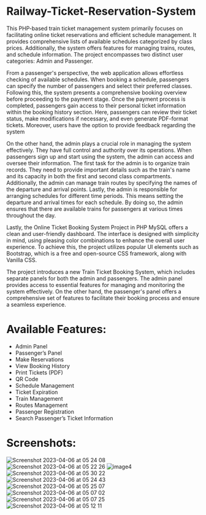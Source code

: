 # Railway-Ticket-Reservation-System
This PHP-based train ticket management system primarily focuses on facilitating online ticket reservations and efficient schedule management. It provides comprehensive lists of available schedules categorized by class prices. Additionally, the system offers features for managing trains, routes, and schedule information. The project encompasses two distinct user categories: Admin and Passenger.

From a passenger's perspective, the web application allows effortless checking of available schedules. When booking a schedule, passengers can specify the number of passengers and select their preferred classes. Following this, the system presents a comprehensive booking overview before proceeding to the payment stage. Once the payment process is completed, passengers gain access to their personal ticket information within the booking history section. Here, passengers can review their ticket status, make modifications if necessary, and even generate PDF-format tickets. Moreover, users have the option to provide feedback regarding the system

On the other hand, the admin plays a crucial role in managing the system effectively. They have full control and authority over its operations. When passengers sign up and start using the system, the admin can access and oversee their information.
The first task for the admin is to organize train records. They need to provide important details such as the train's name and its capacity in both the first and second class compartments. Additionally, the admin can manage train routes by specifying the names of the departure and arrival points. Lastly, the admin is responsible for arranging schedules for different time periods. This means setting the departure and arrival times for each schedule. By doing so, the admin ensures that there are available trains for passengers at various times throughout the day.

Lastly, the Online Ticket Booking System Project in PHP MySQL offers a clean and user-friendly dashboard. The interface is designed with simplicity in mind, using pleasing color combinations to enhance the overall user experience. To achieve this, the project utilizes popular UI elements such as Bootstrap, which is a free and open-source CSS framework, along with Vanilla CSS.

The project introduces a new Train Ticket Booking System, which includes separate panels for both the admin and passengers. The admin panel provides access to essential features for managing and monitoring the system effectively. On the other hand, the passenger's panel offers a comprehensive set of features to facilitate their booking process and ensure a seamless experience.

# Available Features:

- Admin Panel
- Passenger’s Panel
- Make Reservations
- View Booking History
- Print Tickets (PDF)
- QR Code
- Schedule Management
- Ticket Expiration
- Train Management
- Routes Management
- Passenger Registration
- Search Passenger’s Ticket Information

# Screenshots:
![Screenshot 2023-04-06 at 05 24 08](https://github.com/dikidwid/Railway-Ticket-Reservation-System/assets/92709211/f2698d91-3cee-4083-9992-cd65e5b1a0b4)
![Screenshot 2023-04-06 at 05 22 26](https://github.com/dikidwid/Railway-Ticket-Reservation-System/assets/92709211/ca4eafe0-6e5c-484e-a0de-9bf471a2781c)
![image4](https://github.com/dikidwid/Railway-Ticket-Reservation-System/assets/92709211/15774bce-eade-4f21-add4-19329283ca88)
![Screenshot 2023-04-06 at 05 30 22](https://github.com/dikidwid/Railway-Ticket-Reservation-System/assets/92709211/ab298ca1-dd3c-4498-842f-f800c57227ef)
![Screenshot 2023-04-06 at 05 24 43](https://github.com/dikidwid/Railway-Ticket-Reservation-System/assets/92709211/6cb5b3d7-5e9e-4bc5-b744-354e0211ff53)
![Screenshot 2023-04-06 at 05 25 07](https://github.com/dikidwid/Railway-Ticket-Reservation-System/assets/92709211/abf586f1-b276-4a78-8cb4-684a389a4c82)
![Screenshot 2023-04-06 at 05 07 02](https://github.com/dikidwid/Railway-Ticket-Reservation-System/assets/92709211/7454f39b-0663-415f-a52c-7736661db4aa)
![Screenshot 2023-04-06 at 05 07 25](https://github.com/dikidwid/Railway-Ticket-Reservation-System/assets/92709211/7f7b15b3-49ff-4733-ada4-f770225ab5b5)
![Screenshot 2023-04-06 at 05 12 11](https://github.com/dikidwid/Railway-Ticket-Reservation-System/assets/92709211/f6e28db1-d018-4441-b7f7-e060d32cccab)




